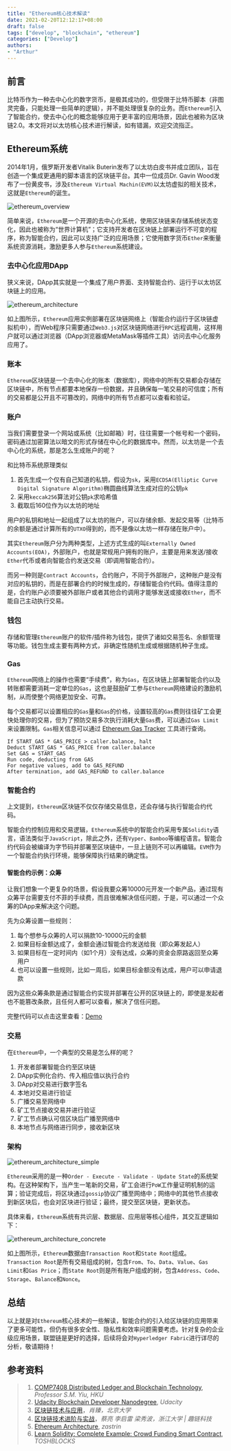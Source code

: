 ```yaml
---
title: "Ethereum核心技术解读"
date: 2021-02-20T12:12:17+08:00
draft: false
tags: ["develop", "blockchain", "ethereum"]
categories: ["Develop"]
authors:
- "Arthur"
---
```


## 前言

比特币作为一种去中心化的数字货币，是极其成功的，但受限于比特币脚本（非图灵完备，只能处理一些简单的逻辑），并不能处理很复杂的业务。而`Ethereum`引入了智能合约，使去中心化的概念能够应用于更丰富的应用场景，因此也被称为区块链2.0。本文将对以太坊核心技术进行解读，如有错漏，欢迎交流指正。

## Ethereum系统

2014年1月，俄罗斯开发者Vitalik Buterin发布了以太坊白皮书并成立团队，旨在创造一个集成更通用的脚本语言的区块链平台。其中一位成员Dr. Gavin Wood发布了一份黄皮书，涉及`Ethereum Virtual Machin(EVM)`以太坊虚拟的相关技术，这就是`Ethereum`的诞生。

![ethereum_overview](https://cdn.jsdelivr.net/gh/pseudoyu/image_hosting@master/hugo_images/ethereum_overview.png)

简单来说，`Ethereum`是一个开源的去中心化系统，使用区块链来存储系统状态变化，因此也被称为“世界计算机”；它支持开发者在区块链上部署运行不可变的程序，称为智能合约，因此可以支持广泛的应用场景；它使用数字货币`Ether`来衡量系统资源消耗，激励更多人参与`Ethereum`系统建设。

### 去中心化应用DApp

狭义来说，DApp其实就是一个集成了用户界面、支持智能合约、运行于以太坊区块链上的应用。

![ethereum_architecture](https://cdn.jsdelivr.net/gh/pseudoyu/image_hosting@master/hugo_images/ethereum_architecture.png)

如上图所示，`Ethereum`应用实例部署在区块链网络上（智能合约运行于区块链虚拟机中），而Web程序只需要通过`Web3.js`对区块链网络进行`RPC`远程调用，这样用户就可以通过浏览器（DApp浏览器或MetaMask等插件工具）访问去中心化服务应用了。

### 账本

`Ethereum`区块链是一个去中心化的账本（数据库），网络中的所有交易都会存储在区块链中，所有节点都要本地保存一份数据，并且确保每一笔交易的可信度；所有的交易都是公开且不可篡改的，网络中的所有节点都可以查看和验证。

### 账户

当我们需要登录一个网站或系统（比如邮箱）时，往往需要一个帐号和一个密码，密码通过加密算法以暗文的形式存储在中心化的数据库中。然而，以太坊是一个去中心化的系统，那是怎么生成账户的呢？

和比特币系统原理类似

1. 首先生成一个仅有自己知道的私钥，假设为`sk`，采用`ECDSA(Elliptic Curve Digital Signature Algorithm)`椭圆曲线算法生成对应的公钥`pk`
2. 采用`keccak256`算法对公钥`pk`求哈希值
3. 截取后160位作为以太坊的地址

用户的私钥和地址一起组成了以太坊的账户，可以存储余额、发起交易等（比特币的余额是通过计算所有的`UTXO`得到的，而不是像以太坊一样存储在账户中）。

其实`Ethereum`账户分为两种类型，上述方式生成的叫`Externally Owned Accounts(EOA)`，外部账户，也就是常规用户拥有的账户，主要是用来发送/接收`Ether`代币或者向智能合约发送交易（即调用智能合约）。

而另一种则是`Contract Accounts`，合约账户，不同于外部账户，这种账户是没有对应的私钥的，而是在部署合约的时候生成的，存储智能合约代码。值得注意的是，合约账户必须要被外部账户或者其他合约调用才能够发送或接收`Ether`，而不能自己主动执行交易。

### 钱包

存储和管理`Ethereum`账户的软件/插件称为钱包，提供了诸如交易签名、余额管理等功能。钱包生成主要有两种方式，非确定性随机生成或根据随机种子生成。

### Gas

`Ethereum`网络上的操作也需要“手续费”，称为`Gas`，在区块链上部署智能合约以及转账都需要消耗一定单位的`Gas`，这也是鼓励矿工参与`Ethereum`网络建设的激励机制，从而使整个网络更加安全、可靠。

每个交易都可以设置相应的`Gas`量和`Gas`的价格，设置较高的`Gas`费则往往矿工会更快处理你的交易，但为了预防交易多次执行消耗大量`Gas`费，可以通过`Gas Limit`来设置限制。`Gas`相关信息可以通过 [Ethereum Gas Tracker](https://etherscan.io/gastracker) 工具进行查询。

	If START_GAS * GAS_PRICE > caller.balance, halt
	Deduct START_GAS * GAS_PRICE from caller.balance
	Set GAS = START_GAS
	Run code, deducting from GAS
	For negative values, add to GAS_REFUND
	After termination, add GAS_REFUND to caller.balance

### 智能合约

上文提到，`Ethereum`区块链不仅仅存储交易信息，还会存储与执行智能合约代码。

智能合约控制应用和交易逻辑，`Ethereum`系统中的智能合约采用专属`Solidity`语言，语法类似于`JavaScript`，除此之外，还有`Vyper`、`Bamboo`等编程语言。智能合约代码会被编译为字节码并部署至区块链中，一旦上链则不可以再编辑。`EVM`作为一个智能合约执行环境，能够保障执行结果的确定性。

#### 智能合约示例：众筹

让我们想象一个更复杂的场景，假设我要众筹10000元开发一个新产品，通过现有众筹平台需要支付不菲的手续费，而且很难解决信任问题，于是，可以通过一个众筹的DApp来解决这个问题。

先为众筹设置一些规则：
1. 每个想参与众筹的人可以捐款10-10000元的金额
2. 如果目标金额达成了，金额会通过智能合约发送给我（即众筹发起人）
3. 如果目标在一定时间内（如1个月）没有达成，众筹的资金会原路返回至众筹用户
4. 也可以设置一些规则，比如一周后，如果目标金额没有达成，用户可以申请退款

因为这些众筹条款是通过智能合约实现并部署在公开的区块链上的，即使是发起者也不能篡改条款，且任何人都可以查看，解决了信任问题。

完整代码可以点击这里查看：[Demo](https://www.toshblocks.com/solidity/complete-example-crowd-funding-smart-contract/)

### 交易

在`Ethereum`中，一个典型的交易是怎么样的呢？

1. 开发者部署智能合约至区块链
2. DApp实例化合约、传入相应值以执行合约
3. DApp对交易进行数字签名
4. 本地对交易进行验证
5. 广播交易至网络中
6. 矿工节点接收交易并进行验证
7. 矿工节点确认可信区块后广播至网络中
8. 本地节点与网络进行同步，接收新区块

### 架构

![ethereum_architecture_simple](https://cdn.jsdelivr.net/gh/pseudoyu/image_hosting@master/hugo_images/ethereum_architecture_simple.png)

`Ethereum`采用的是一种`Order - Execute - Validate - Update State`的系统架构。在这种架构下，当产生一笔新的交易，矿工会进行`PoW`工作量证明机制的运算；验证完成后，将区块通过`gossip`协议广播至网络中；网络中的其他节点接收到新区块后，也会对区块进行验证；最终，提交至区块链，更新状态。

具体来看，`Ethereum`系统有共识层、数据层、应用层等核心组件，其交互逻辑如下：

![ethereum_architecture_concrete](https://cdn.jsdelivr.net/gh/pseudoyu/image_hosting@master/hugo_images/ethereum_architecture_concrete.png)

如上图所示，`Ethereum`数据由`Transaction Root`和`State Root`组成。`Transaction Root`是所有交易组成的树，包含`From`、`To`、`Data`、`Value`、`Gas Limit`和`Gas Price`；而`State Root`则是所有账户组成的树，包含`Address`、`Code`、`Storage`、`Balance`和`Nonce`。

## 总结

以上就是对`Ethereum`核心技术的一些解读，智能合约的引入给区块链的应用带来了更多可能性，但仍有很多安全性、隐私性和效率问题需要考虑。针对复杂的企业级应用场景，联盟链是更好的选择，后续将会对`Hyperledger Fabric`进行详尽的分析，敬请期待！

## 参考资料

> 1. [COMP7408 Distributed Ledger and Blockchain Technology](https://msccs.cs.hku.hk/public/courses/2020/COMP7408A/), *Professor S.M. Yiu, HKU*
> 2. [Udacity Blockchain Developer Nanodegree](https://www.udacity.com/course/blockchain-developer-nanodegree--nd1309), *Udacity*
> 3. [区块链技术与应用](https://www.bilibili.com/video/BV1Vt411X7JF)，*肖臻，北京大学*
> 4. [区块链技术进阶与实战](https://www.ituring.com.cn/book/2434)，*蔡亮 李启雷 梁秀波，浙江大学 | 趣链科技*
> 5. [Ethereum Architecture](https://www.zastrin.com/courses/ethereum-primer/lessons/1-5), *zastrin*
> 6. [Learn Solidity: Complete Example: Crowd Funding Smart Contract](https://www.toshblocks.com/solidity/complete-example-crowd-funding-smart-contract/), *TOSHBLOCKS*